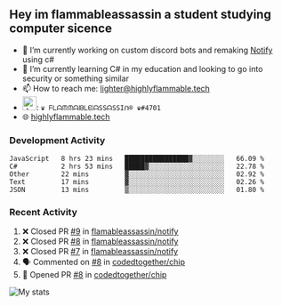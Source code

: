 ## Hey im flammableassassin a student studying computer sicence

- 🔭 I’m currently working on custom discord bots and remaking [Notify](https://github.com/flamableassassin/notify) using c#
- 🌱 I’m currently learning C# in my education and looking to go into security or something similar
- 📫 How to reach me: [lighter@highlyflammable.tech](mailto:lighter@highlyflammable.tech?subject=Hello)
- <img src="https://discord.com/assets/2c21aeda16de354ba5334551a883b481.png" alt="drawing" width="25"/>: `♛ ᖴᒪᗩᙏᙏᗩᙖᒪᙓᗩSSᗩSSIᑎ® ♛#4701`
- 🌐 [highlyflammable.tech](highlyflammable.tech)

### Development Activity
<!--START_SECTION:waka-->
```text
JavaScript   8 hrs 23 mins   ████████████████▓░░░░░░░░   66.09 % 
C#           2 hrs 53 mins   █████▓░░░░░░░░░░░░░░░░░░░   22.78 % 
Other        22 mins         ▓░░░░░░░░░░░░░░░░░░░░░░░░   02.92 % 
Text         17 mins         ▓░░░░░░░░░░░░░░░░░░░░░░░░   02.26 % 
JSON         13 mins         ▒░░░░░░░░░░░░░░░░░░░░░░░░   01.80 % 
```
<!--END_SECTION:waka-->

### Recent Activity
<!--START_SECTION:activity-->
1. ❌ Closed PR [#9](https://github.com/flamableassassin/notify/pull/9) in [flamableassassin/notify](https://github.com/flamableassassin/notify)
2. ❌ Closed PR [#8](https://github.com/flamableassassin/notify/pull/8) in [flamableassassin/notify](https://github.com/flamableassassin/notify)
3. ❌ Closed PR [#7](https://github.com/flamableassassin/notify/pull/7) in [flamableassassin/notify](https://github.com/flamableassassin/notify)
4. 🗣 Commented on [#8](https://github.com/codedtogether/chip/issues/8) in [codedtogether/chip](https://github.com/codedtogether/chip)
5. 💪 Opened PR [#8](https://github.com/codedtogether/chip/pull/8) in [codedtogether/chip](https://github.com/codedtogether/chip)
<!--END_SECTION:activity-->

![My stats](https://github-readme-stats.vercel.app/api?username=flamableassassin&count_private=true&show_icons=true&theme=radical&title_color=88ff59)
